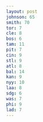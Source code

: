 ```yaml
---
layout: post
johnson: 65
smith: 70
tor: 7
cle: 8
bos: 6
tam: 11
pit: 7
cin: 9
stl: 9
atl: 8
bal: 14
kan: 9
nyy: 10
laa: 8
sdg: 6
was: 7
phi: 9
lad: 7
---
```

